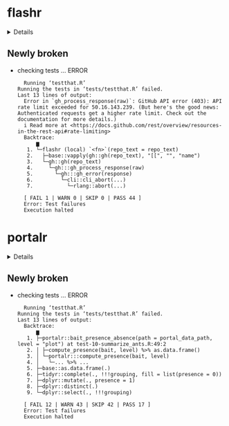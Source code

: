 # flashr

<details>

* Version: 0.1.0
* GitHub: https://github.com/JeffreyRStevens/flashr
* Source code: https://github.com/cran/flashr
* Date/Publication: 2022-11-22 08:50:02 UTC
* Number of recursive dependencies: 61

Run `revdepcheck::cloud_details(, "flashr")` for more info

</details>

## Newly broken

*   checking tests ... ERROR
    ```
      Running ‘testthat.R’
    Running the tests in ‘tests/testthat.R’ failed.
    Last 13 lines of output:
      Error in `gh_process_response(raw)`: GitHub API error (403): API rate limit exceeded for 50.16.143.239. (But here's the good news: Authenticated requests get a higher rate limit. Check out the documentation for more details.)
      i Read more at <https://docs.github.com/rest/overview/resources-in-the-rest-api#rate-limiting>
      Backtrace:
          ▆
       1. └─flashr (local) `<fn>`(repo_text = repo_text)
       2.   ├─base::vapply(gh::gh(repo_text), "[[", "", "name")
       3.   └─gh::gh(repo_text)
       4.     └─gh:::gh_process_response(raw)
       5.       └─gh:::gh_error(response)
       6.         └─cli::cli_abort(...)
       7.           └─rlang::abort(...)
      
      [ FAIL 1 | WARN 0 | SKIP 0 | PASS 44 ]
      Error: Test failures
      Execution halted
    ```

# portalr

<details>

* Version: 0.3.11
* GitHub: https://github.com/weecology/portalr
* Source code: https://github.com/cran/portalr
* Date/Publication: 2022-12-01 17:40:02 UTC
* Number of recursive dependencies: 106

Run `revdepcheck::cloud_details(, "portalr")` for more info

</details>

## Newly broken

*   checking tests ... ERROR
    ```
      Running ‘testthat.R’
    Running the tests in ‘tests/testthat.R’ failed.
    Last 13 lines of output:
      Backtrace:
          ▆
       1. ├─portalr::bait_presence_absence(path = portal_data_path, level = "plot") at test-10-summarize_ants.R:49:2
       2. │ ├─compute_presence(bait, level) %>% as.data.frame()
       3. │ └─portalr:::compute_presence(bait, level)
       4. │   └─... %>% ...
       5. ├─base::as.data.frame(.)
       6. ├─tidyr::complete(., !!!grouping, fill = list(presence = 0))
       7. ├─dplyr::mutate(., presence = 1)
       8. ├─dplyr::distinct(.)
       9. └─dplyr::select(., !!!grouping)
      
      [ FAIL 12 | WARN 43 | SKIP 42 | PASS 17 ]
      Error: Test failures
      Execution halted
    ```

